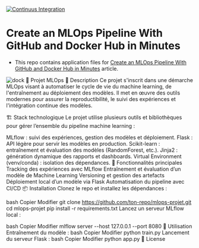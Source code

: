 
[![Continuus Integration](https://github.com/kb1907/GithubActions-DockerHub-CICD-Tutorial/actions/workflows/github-docker-cicd.yaml/badge.svg)](https://github.com/kb1907/GithubActions-DockerHub-CICD-Tutorial/actions/workflows/github-docker-cicd.yaml)

# Create an MLOps Pipeline With GitHub and Docker Hub in Minutes

- This repo contains application files for [Create an MLOps Pipeline With GitHub and Docker Hub in Minutes](https://heartbeat.comet.ml/create-an-mlops-pipeline-with-github-and-docker-hub-in-minutes-4a1515b6a551) article.

![dock](https://user-images.githubusercontent.com/51021282/193422115-788fdb65-8861-4206-bd23-8d387a216ae2.png)
🚀 Projet MLOps
📌 Description
Ce projet s'inscrit dans une démarche MLOps visant à automatiser le cycle de vie du machine learning, de l'entraînement au déploiement des modèles. Il met en œuvre des outils modernes pour assurer la reproductibilité, le suivi des expériences et l'intégration continue des modèles.

🏗️ Stack technologique
Le projet utilise plusieurs outils et bibliothèques pour gérer l’ensemble du pipeline machine learning :

MLflow : suivi des expériences, gestion des modèles et déploiement.
Flask : API légère pour servir les modèles en production.
Scikit-learn : entraînement et évaluation des modèles (RandomForest, etc.).
Jinja2 : génération dynamique des rapports et dashboards.
Virtual Environment (venv/conda) : isolation des dépendances.
📌 Fonctionnalités principales
Tracking des expériences avec MLflow
Entraînement et évaluation d’un modèle de Machine Learning
Versioning et gestion des artefacts
Déploiement local d’un modèle via Flask
Automatisation du pipeline avec CI/CD
📦 Installation
Clonez le repo et installez les dépendances :

bash
Copier
Modifier
git clone https://github.com/ton-repo/mlops-projet.git
cd mlops-projet
pip install -r requirements.txt
Lancez un serveur MLflow local :

bash
Copier
Modifier
mlflow server --host 127.0.0.1 --port 8080
🚀 Utilisation
Entraînement du modèle :
bash
Copier
Modifier
python train.py
Lancement du serveur Flask :
bash
Copier
Modifier
python app.py
📄 License
